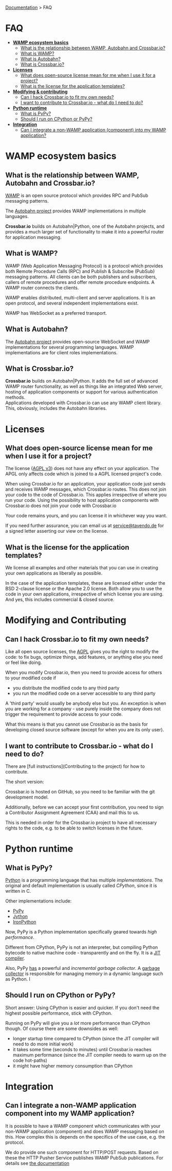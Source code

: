 [Documentation](.) > FAQ

# FAQ

* **[WAMP ecosystem basics](#ecosystem_basics)**
   + [What is the relationship between WAMP, Autobahn and Crossbar.io?](#ecosystem_basics_wamp_autobahn_crossbario)
   + [What is WAMP?](#ecoystem_basics_what_is_wamp)
   + [What is Autobahn?](#ecosystem_basics_what_is_autobahn)
   + [What is Crossbar.io?](#ecosystem_basics_what_is_crossbario)
* **[Licenses](#licenses)**
   + [What does open-source license mean for me when I use it for a project?](#license_mean_for_me)
   + [What is the license for the application templates?](#license_for_templates)
* **[Modifying & contributing](#contributing)**
   + [Can I hack Crossbar.io to fit my own needs?](#contributing_hack)
   + [I want to contribute to Crossbar.io - what do I need to do?](#contributing_what_to_do)
* **[Python runtime](#python)**
   + [What is PyPy?](#python_pypy)
   + [Should I run on CPython or PyPy?](#python_pypy_or_cpython)
* **[Integration](#integration)**
   + [Can I integrate a non-WAMP application (component) into my WAMP application?](#integration_non_wamp_components)



<a name="ecosystem_basics"></a>
# WAMP ecosystem basics

<a name="ecosystem_basics_wamp_autobahn_crossbario"></a>
## What is the relationship between WAMP, Autobahn and Crossbar.io?

[WAMP](http://wamp.ws) is an open source protocol which provides RPC and PubSub messaging patterns.

The [Autobahn project](http://autobahn.ws/) provides WAMP implementations in multiple languages.

**Crossbar.io** builds on Autobahn|Python, one of the Autobahn projects, and provides a much larger set of functionality to make it into a powerful router for application messaging.

<a name="ecoystem_basics_what_is_wamp"></a>
## What is WAMP?

WAMP (Web Application Messaging Protocol) is a protocol which provides both Remote Procedure Calls (RPC) and Publish & Subscribe (PubSub) messaging patterns. All clients can be both publishers and subscribers, callers of remote procedures and offer remote procedure endpoints. A WAMP router connects the clients.

WAMP enables distributed, multi-client and server applications. It is an open protocol, and several independent implementations exist.

WAMP has WebSocket as a preferred transport.

<a name="ecosystem_basics_what_is_autobahn"></a>
## What is Autobahn?

The [Autobahn project](http://autobahn.ws/) provides open-source WebSocket and WAMP implementations for several programming languages. WAMP implementations are for client roles implementations.

<a name="ecosystem_basics_what_is_crossbario"></a>
## What is Crossbar.io?

**Crossbar.io** builds on Autobahn|Python. It adds the full set of advanced WAMP router functionality, as well as things like an integrated Web server, hosting of application components or support for various authentication methods.
<br>
Applications developed with Crossbar.io can use any WAMP client library. This, obviously, includes the Autobahn libraries.



<a name="licenses"></a>
# Licenses

<a name="license_mean_for_me"></a>

## What does open-source license mean for me when I use it for a project?

The license ([AGPL v3](http://www.gnu.org/licenses/agpl-3.0.html)) does not have any effect on your application. The APGL only affects code which is joined to a AGPL licensed project's code.

When using Crossbar.io for an application, your application code just sends and receives WAMP messages, which Crossbar.io routes. This does not join your code to the code of Crossbar.io. This applies irrespective of where you run your code. Using the possibility to host application components with Crossbar.io does not join your code with Crossbar.io

Your code remains yours, and you can license it in whichever way you want.

If you need further assurance, you can email us at service@tavendo.de for a signed letter asserting our view on the license.

<a name="license_for_templates"></a>
## What is the license for the application templates?

We license all examples and other materials that you can use in creating your own applications as liberally as possible.

In the case of the application templates, these are licensed either under the BSD 2-clause license or the Apache 2.0 license. Both allow you to use the code in your own applications, irrespective of which license you are using. And yes, this includes commercial & closed source.

<a name="contributing"></a>
# Modifying and Contributing

<a name="contributing_hack"></a>
## Can I hack Crossbar.io to fit my own needs?

Like all open source licenses, the <a href="http://www.gnu.org/licenses/agpl-3.0.html">AGPL</a> gives you the right to modify the code: to fix bugs, optimize things, add features, or anything else you need or feel like doing.

When you modify Crossbar.io, then you need to provide access for others to your modified code if

* you distribute the modified code to any third party
* you run the modified code on a server accessible to any third party

A 'third party' would usually be anybody else but you. An exception is when you are working for a company - use purely inside the company does not trigger the requirement to provide access to your code.

What this means is that you cannot use Crossbar.io as the basis for developing closed source software (except for when you are its only user).

<a name="contributing_what_to_do"></a>
## I want to contribute to Crossbar.io - what do I need to do?

There are [full instructions](Contributing to the project) for how to contribute</a>.

The short version:

Crossbar.io is hosted on GitHub, so you need to be familiar with the git development model.

Additionally, before we can accept your first contribution, you need to sign a Contributor Assignment Agreement (CAA) and mail this to us.

This is needed in order for the Crossbar.io project to have all necessary rights to the code, e.g. to be able to switch licenses in the future.



<a name="python"></a>
# Python runtime

<a name="python_pypy"></a>
## What is PyPy?

[Python](https://www.python.org/) is a programming language that has multiple *implementations*. The original and default implementation is usually called *CPython*, since it is written in C.

Other implementations include:

* [PyPy](http://pypy.org/)
* [Jython](http://www.jython.org/)
* [IronPython](http://ironpython.net/)

Now, PyPy is a Python implementation specifically geared towards *high performance*.

Different from CPython, PyPy is not an interpreter, but compiling Python bytecode to native machine code - transparently and on the fly. It is a [JIT compiler](http://en.wikipedia.org/wiki/Just-in-time_compilation).

Also, PyPy [has](http://morepypy.blogspot.de/2013/10/incremental-garbage-collector-in-pypy.html) a powerful and *incremental garbage collector*. A [garbage collector](http://en.wikipedia.org/wiki/Garbage_collection_%28computer_science%29) is responsible for managing memory in a dynamic language such as Python.
l
<a name="python_pypy_or_cpython"></a>
## Should I run on CPython or PyPy?

Short answer: Using CPython is easier and quicker. If you don't need the highest possible performance, stick with CPython.

Running on PyPy will give you a *lot* more performance than CPython though. Of course there are some downsides as well:

* longer startup time compared to CPython (since the JIT compiler will need to do more initial work)
* it takes some time (seconds to minutes) until Crossbar.io reaches maximum performance (since the JIT compiler needs to warm up on the code hot-paths)
* it might have higher memory consumption than CPython

<a name="integration"></a>
# Integration

<a name="integration_non_wamp_components"></a>
## Can I integrate a non-WAMP application component into my WAMP application?

It is possible to have a WAMP component which communicates with your non-WAMP application (component) and does WAMP messaging based on this. How complex this is depends on the specifics of the use case, e.g. the protocol.

We do provide one such component for HTTP/POST requests. Based on these the HTTP Pusher Service publishes WAMP PubSub publications. For details see [the documentation](http://crossbar.io/docs/HTTP-Pusher-Service/)
